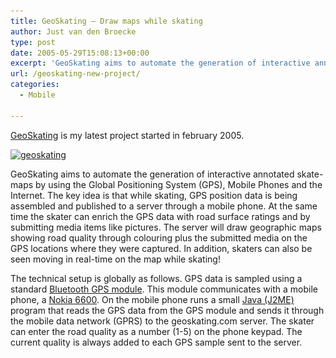 ```yaml
---
title: GeoSkating – Draw maps while skating
author: Just van den Broecke
type: post
date: 2005-05-29T15:08:13+00:00
excerpt: 'GeoSkating aims to automate the generation of interactive annotated skate-maps by using the Global Positioning System (GPS), Mobile Phones and the Internet. '
url: /geoskating-new-project/
categories:
  - Mobile

---
```

<a href="http://www.geoskating.com" target="_new">GeoSkating</a> is my latest project started in february 2005.

[<img loading="lazy" class="alignnone  wp-image-327" src="uploads/2005/05/geoskating-300x90.jpg" alt="geoskating" width="500" height="150" srcset="https://justobjects.nl/wp-content/uploads/2005/05/geoskating-300x90.jpg 300w, https://justobjects.nl/wp-content/uploads/2005/05/geoskating-250x75.jpg 250w, https://justobjects.nl/wp-content/uploads/2005/05/geoskating-150x45.jpg 150w, https://justobjects.nl/wp-content/uploads/2005/05/geoskating.jpg 541w" sizes="(max-width: 500px) 100vw, 500px" />][1]

GeoSkating aims to automate the generation of interactive annotated skate-maps by using the Global Positioning System (GPS), Mobile Phones and the Internet. The key idea is that while skating, GPS position data is being assembled and published to a server through a mobile phone. At the same time the skater can enrich the GPS data with road surface ratings and by submitting media items like pictures. The server will draw geographic maps showing road quality through colouring plus the submitted media on the GPS locations where they were captured. In addition, skaters can also be seen moving in real-time on the map while skating!

The technical setup is globally as follows. GPS data is sampled using a standard <a href="http://www.delorme.com/bluelogger" target="_new">Bluetooth GPS module</a>. This module communicates with a mobile phone, a <a href="http://www.nokia.com/nokia/0,4879,33210,00.html" target="_new">Nokia 6600</a>. On the mobile phone runs a small <a href="http://java.sun.com/j2me" target="_new">Java (J2ME)</a> program that reads the GPS data from the GPS module and sends it through the mobile data network (GPRS) to the geoskating.com server. The skater can enter the road quality as a number (1-5) on the phone keypad. The current quality is always added to each GPS sample sent to the server.

 [1]: uploads/2005/05/geoskating.jpg
